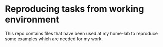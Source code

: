 # Reproducing tasks from working environment

This repo contains files that have been used at my home-lab to reproduce some examples
which are needed for my work. 